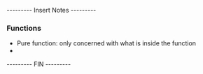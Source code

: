 --------- Insert Notes ---------


### Functions
- Pure function: only concerned with what is inside the function  
- 




--------- FIN ---------